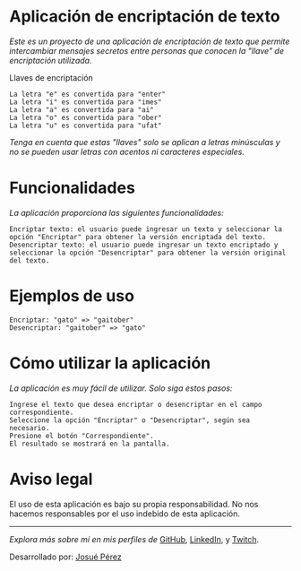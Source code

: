 # Aplicación de encriptación de texto

_Este es un proyecto de una aplicación de encriptación de texto que permite intercambiar mensajes secretos entre personas que conocen la "llave" de encriptación utilizada._

Llaves de encriptación

    La letra "e" es convertida para "enter"
    La letra "i" es convertida para "imes"
    La letra "a" es convertida para "ai"
    La letra "o" es convertida para "ober"
    La letra "u" es convertida para "ufat"

_Tenga en cuenta que estas "llaves" solo se aplican a letras minúsculas y no se pueden usar letras con acentos ni caracteres especiales._

# Funcionalidades

_La aplicación proporciona las siguientes funcionalidades:_

    Encriptar texto: el usuario puede ingresar un texto y seleccionar la opción "Encriptar" para obtener la versión encriptada del texto.
    Desencriptar texto: el usuario puede ingresar un texto encriptado y seleccionar la opción "Desencriptar" para obtener la versión original del texto.

# Ejemplos de uso

    Encriptar: "gato" => "gaitober"
    Desencriptar: "gaitober" => "gato"

# Cómo utilizar la aplicación

_La aplicación es muy fácil de utilizar. Solo siga estos pasos:_

    Ingrese el texto que desea encriptar o desencriptar en el campo correspondiente.
    Seleccione la opción "Encriptar" o "Desencriptar", según sea necesario.
    Presione el botón "Correspondiente".
    El resultado se mostrará en la pantalla.

# Aviso legal

El uso de esta aplicación es bajo su propia responsabilidad. No nos hacemos responsables por el uso indebido de esta aplicación.

---

_Explora más sobre mí en mis perfiles de_ [GitHub](https://github.com/josueperezparejo), [LinkedIn](https://www.linkedin.com/in/josue-david-perez-parejo-769983161), y [Twitch](https://www.twitch.tv/josuepp1997).

Desarrollado por: [Josué Pérez](https://github.com/josueperezparejo) 